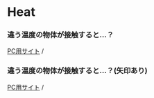 # Heat

### 違う温度の物体が接触すると…？
[PC用サイト](https://phys-ken.github.io/Heat/Heat.html) /

### 違う温度の物体が接触すると…？(矢印あり)
[PC用サイト](https://phys-ken.github.io/Heat/Heat_with_arrow.html) /